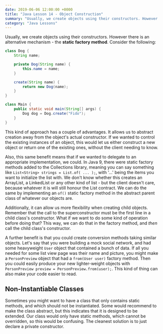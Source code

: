 ```yaml
---
date: 2019-06-06 12:00:00 +0000
title: "Java Lesson 14 - Object Construction"
summary: "Usually, we create objects using their constructors. However there is an alternative mechanism - the **static factory method**"
category: "Java Lessons"
---
```


Usually, we create objects using their constructors. However there is an alternative mechanism - the **static factory method**. Consider the following:

```java
class Dog {
    String name;

    private Dog(String name) {
        this.name = name;
    }

    create(String name) {
        return new Dog(name);
    }
}

class Main {
    public static void main(String[] args) {
        Dog dog = Dog.create("Fido");
    }
}
```

This kind of approach has a couple of advantages. It allows us to abstract creation away from the object's actual constructor. If we wanted to control the existing instances of an object, this would let us either construct a new object or return one of the existing ones, without the client needing to know.

Also, this same benefit means that if we wanted to delegate to an appropriate implementation, we could. In Java 9, there were static factory methods added to the Collections library, meaning you can say something like `List<String> strings = List.of( ... );`, with '...' being the items you want to initialize the list with. We don't know whether this creates an ArrayList, a LinkedList or any other kind of list - but the client doesn't care, because whatever it is will still honour the List contract. We can do the same by implementing an `of()` static factory method in the abstract parent class of whatever our objects are.

Additionally, it can allow us more flexibility when creating child objects. Remember that the call to the superconstructor must be the first line in a child class's constructor. What if we want to do some kind of operation before doing that? This way, we can do that in the factory method, and *then* call the child class's constructor.

A further benefit is that you could create conversion methods taking similar objects. Let's say that you were building a mock social network, and had some heavyweight `User` object that contained a bunch of data. If all you needed for some list view page was their name and picture, you might make a `PersonPreview` object that had a `from(User user)` factory method. Then you could easily produce your new lighter-weight objects with `PersonPreview preview = PersonPreview.from(user);`. This kind of thing can also make your code easier to read.

## Non-Instantiable Classes

Sometimes you might want to have a class that only contains static methods, and which should not be instantiated. Some would recommend to make the class abstract, but this indicates that it is designed to be extended. Our class would only have static methods, which cannot be overridden, so this would be confusing. The cleanest solution is to just declare a private constructor.
